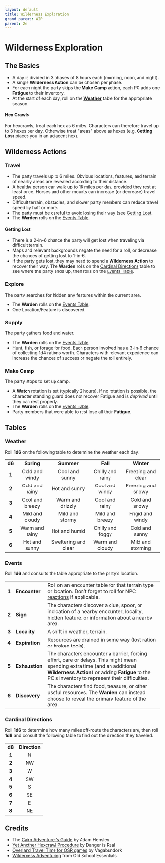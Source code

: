 ```yaml
---
layout: default
title: Wilderness Exploration
grand_parent: WIP
parent: 2e
---
```


# Wilderness Exploration

## The Basics
- A day is divided in 3 phases of 8 hours each (morning, noon, and night).
- A single **Wilderness Action** can be chosen per phase. 
- For each night the party skips the **Make Camp** action, each PC adds one **Fatigue** to their inventory.
- At the start of each day, roll on the [**Weather**](#weather) table for the appropriate season.

#### Hex Crawls
For hexcrawls, treat each hex as 6 miles. Characters can therefore travel up to 3 hexes per day. Otherwise treat "areas" above as hexes (e.g. **Getting Lost** places you in an adjacent hex).

## Wilderness Actions
### Travel
- The party travels up to 6 miles. Obvious locations, features, and terrain of nearby areas are revealed according to their distance.
- A healthy person can walk up to 18 miles per day, provided they rest at least once. Horses and other mounts can increase (or decrease) travel speed.
- Difficult terrain, obstacles, and slower party members can reduce travel speed by half or more.
- The party must be careful to avoid losing their way (see [Getting Lost](#getting-lost).
- The **Warden** rolls on the [Events Table](#events).

#### Getting Lost
- There is a 2-in-6 chance the party will get lost when traveling via difficult terrain.
- Maps and relevant backgrounds negate the need for a roll, or decrease the chances of getting lost to 1-in-6.
- If the party gets lost, they may need to spend a **Wilderness Action** to recover their way. The **Warden** rolls on the [Cardinal Directions](#cardinal-directions) table to see where the party ends up, then rolls on the [Events Table](#events).

### Explore
The party searches for hidden any features within the current area.
- The **Warden** rolls on the [Events Table](#events).
- One Location/Feature is discovered.

### Supply
The party gathers food and water.
- The **Warden** rolls on the [Events Table](#events).
- Hunt, fish, or forage for food. Each person involved has a 3-in-6 chance of collecting 1d4 rations worth. Characters with relevant experience can increase the chances of success or negate the roll entirely. 

### **Make Camp**
The party stops to set up camp.
- A **Watch** rotation is set (typically 2 hours). If no rotation is possible, the character standing guard does not recover Fatigue and is _deprived_ until they can rest properly.
- The **Warden** rolls on the [Events Table](#events).
- Party members that were able to rest lose all their **Fatigue**.

## Tables

### Weather
Roll **1d6** on the following table to determine the weather each day.

| | | | | |
| :-----: | :--: | :-----: | :--: | :--: |
| **d6**   | **Spring**            | **Summer**                | **Fall**               | **Winter**                |
| **1**    | Cold and windy            | Cool and sunny        | Chilly and rainy   | Freezing and clear    |
| **2**    | Cold and rainy            | Hot and sunny         | Cool and windy     | Freezing and snowy    |
| **3**    | Cool and breezy           | Warm and drizzly      | Cool and rainy     | Cold and snowy        |
| **4**    | Mild and cloudy           | Mild and stormy       | Mild and breezy    | Frigid and windy      |
| **5**    | Warm and rainy            | Hot and humid         | Chilly and foggy   | Cold and sunny        |
| **6**    | Hot and sunny             | Sweltering and clear  | Warm and cloudy    | Mild and storming     |

### Events 
Roll **1d6** and consults the table appropriate to the party’s location.

|                         |                  |             |
| ----------------------- | ---------------- | ----------- |
|  **1** |  **Encounter** | Roll on an encounter table for that terrain type or location. Don’t forget to roll for NPC [reactions](/cairn-srd/#reactions) if applicable. |
|  **2** | **Sign**  | The characters discover a clue, spoor, or indication of a nearby encounter, locality, hidden feature, or information about a nearby area.   |
|  **3** | **Locality**  | A shift in weather, terrain.   |
|  **4** | **Expiration**  | Resources are drained in some way (lost ration or broken tools).   |
|  **5** | **Exhaustion** |  The characters encounter a barrier, forcing effort, care or delays. This might mean spending extra time (and an additional **Wilderness Action**) or adding **Fatigue** to the PC's inventory to represent their difficulties.
|  **6** | **Discovery** | The characters find food, treasure, or other useful resources. The **Warden** can instead choose to reveal the primary feature of the area.  |

### Cardinal Directions
Roll **1d6** to determine how many miles off-route the characters are, then roll **1d8** and consult the following table to find out the direction they traveled. 

|         |                | 
| :-----: | :-----------:  | 
| **d8**  | **Direction**  |
|  **1**  |      N         |   
|  **2**  |     NW         |   
|  **3**  |      W         |   
|  **4**  |     SW         |   
|  **5**  |      S         |   
|  **6**  |     SE         |   
|  **7**  |      E         |   
|  **8**  |     NE         |   


## Credits

- The [Cairn Adventurer’s Guide](https://adamhensley.itch.io/cairn-adventurers-guide) by Adam Hensley
- [Yet Another Hexcrawl Procedure](https://dangerisreal.blogspot.com/2021/08/yet-another-hexcrawl-procedure-there-is.html) by Danger is Real
- [Overland Travel Time for OSR games](https://magickuser.wordpress.com/2020/02/19/overland-travel-time-for-osr-games/) by Vagabundork
- [Wilderness Adventuring](https://oldschoolessentials.necroticgnome.com/srd/index.php/Wilderness_Adventuring) from Old School Essentials